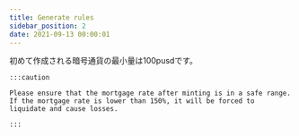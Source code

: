 ```yaml
---
title: Generate rules
sidebar_position: 2
date: 2021-09-13 00:00:01
---
```


初めて作成される暗号通貨の最小量は100pusdです。

````mdx-code-block
:::caution

Please ensure that the mortgage rate after minting is in a safe range. If the mortgage rate is lower than 150%, it will be forced to liquidate and cause losses.

:::
````
